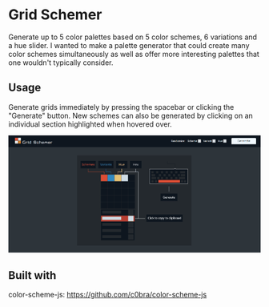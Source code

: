 # Grid Schemer

Generate up to 5 color palettes based on 5 color schemes, 6 variations and a hue slider. I wanted to make a palette generator that could create many color schemes simultaneously as well as offer more interesting palettes that one wouldn't typically consider. 

## Usage

Generate grids immediately by pressing the spacebar or clicking the "Generate" button. New schemes can also be generated by clicking on an individual section highlighted when hovered over.

![](demo/Grid-Schemer.gif)

## Built with

color-scheme-js: https://github.com/c0bra/color-scheme-js
